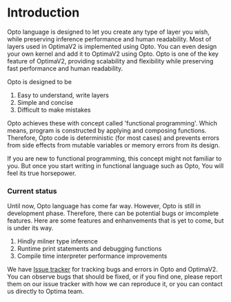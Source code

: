 # Introduction

Opto language is designed to let you create any type of layer you wish, while preserving inference performance and human readability.
Most of layers used in OptimaV2 is implemented using Opto. You can even design your own kernel and add it to OptimaV2 using Opto. Opto is one of the key feature of OptimaV2, providing scalability and flexibility while preserving fast performance and human readability.

Opto is designed to be 
1. Easy to understand, write layers
2. Simple and concise
3. Difficult to make mistakes

Opto achieves these with concept called 'functional programming'. Which means, program is constructed by applying and composing functions. Therefore, Opto code is deterministic (for most cases) and prevents errors from side effects from mutable variables or memory errors from its design.

If you are new to functional programming, this concept might not familiar to you. But once you start writing in functional language such as Opto, You will feel its true horsepower.

### Current status

Until now, Opto language has come far way. However, Opto is still in development phase. Therefore, there can be potential bugs or imcomplete features. Here are some features and enhanvements that is yet to come, but is under its way.

1. Hindly milner type inference
2. Runtime print statements and debugging functions
3. Compile time interpreter performance improvements

We have [Issue tracker](http://remote.enerzai.com:18080/issues) for tracking bugs and errors in Opto and OptimaV2. You can observe bugs that should be fixed, or if you find one, please report them on our issue tracker with how we can reproduce it, or you can contact us directly to Optima team.

